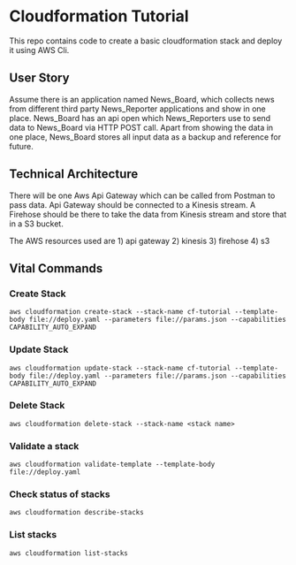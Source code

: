 # Cloudformation Tutorial

This repo contains code to create a basic cloudformation stack and deploy it using AWS Cli.

## User Story

Assume there is an application named News_Board, which collects news from different third party News_Reporter applications and show in one place. News_Board has an api open which News_Reporters use to send data to News_Board via HTTP POST call. Apart from showing the data in one place, News_Board stores all input data as a backup and reference for future.

## Technical Architecture

There will be one Aws Api Gateway which can be called from Postman to pass data. Api Gateway should be connected to a Kinesis stream. A Firehose should be there to take the data from Kinesis stream and store that in a S3 bucket.

The AWS resources used are 
    1) api gateway
    2) kinesis
    3) firehose
    4) s3

## Vital Commands

### Create Stack
`aws cloudformation create-stack --stack-name cf-tutorial --template-body file://deploy.yaml --parameters file://params.json --capabilities CAPABILITY_AUTO_EXPAND`

### Update Stack
`aws cloudformation update-stack --stack-name cf-tutorial --template-body file://deploy.yaml --parameters file://params.json --capabilities CAPABILITY_AUTO_EXPAND`

### Delete Stack
`aws cloudformation delete-stack --stack-name <stack name>`

### Validate a stack
`aws cloudformation validate-template --template-body file://deploy.yaml`

### Check status of stacks
`aws cloudformation describe-stacks`

### List stacks
`aws cloudformation list-stacks`
